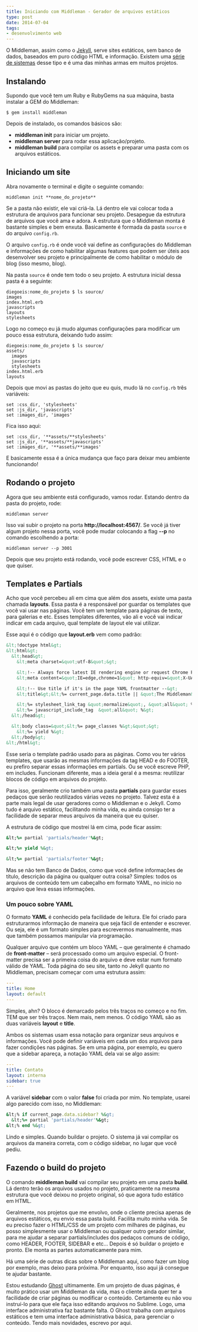 ```yaml
---
title: Iniciando com Middleman - Gerador de arquivos estáticos
type: post
date: 2014-07-04
tags:
- desenvolvimento web
---
```


O Middleman, assim como o [Jekyll](http://tableless.com.br/jekyll-servindo-sites-estaticos/), serve sites estáticos, sem banco de dados, baseados em puro código HTML e informação. Existem uma [série de sistemas](https://www.staticgen.com) desse tipo e é uma das minhas armas em muitos projetos.

## Instalando
Supondo que você tem um Ruby e RubyGems na sua máquina, basta instalar  a GEM do Middleman:

```
$ gem install middleman
```

Depois de instalado, os comandos básicos são:

* **middleman init** para iniciar um projeto.
* **middleman server** para rodar essa aplicação/projeto.
* **middleman build** para compilar os assets e preparar uma pasta com os arquivos estáticos.

## Iniciando um site
Abra novamente o terminal e digite o seguinte comando:

```
middleman init **nome_do_projeto**
```

Se a pasta não existir, ele vai criá-la. Lá dentro ele vai colocar toda a estrutura de arquivos para funcionar seu projeto. Desapegue da estrutura de arquivos que você ama e adora. A estrutura que o Middleman monta é bastante simples e bem enxuta. Basicamente é formada da pasta <code>source</code> e do arquivo <code>config.rb</code>.

O arquivo <code>config.rb</code> é onde você vai define as configurações do Middleman e informações de como habilitar algumas features que podem ser úteis aos desenvolver seu projeto e principalmente de como habilitar o módulo de blog (isso mesmo, blog).

Na pasta <code>source</code> é onde tem todo o seu projeto. A estrutura inicial dessa pasta é a seguinte: 

```
diegoeis:nome_do_projeto $ ls source/
images
index.html.erb
javascripts
layouts
stylesheets
```

Logo no começo eu já mudo algumas configurações para modificar um pouco essa estrutura, deixando tudo assim:

```
diegoeis:nome_do_projeto $ ls source/
assets/
  images
  javascripts
  stylesheets
index.html.erb
layouts
```

Depois que movi as pastas do jeito que eu quis, mudo lá no <code>config.rb</code> três variáveis:

```
set :css_dir, 'stylesheets'
set :js_dir, 'javascripts'
set :images_dir, 'images'
```

Fica isso aqui:

```
set :css_dir, '**assets/**stylesheets'
set :js_dir, '**assets/**javascripts'
set :images_dir, '**assets/**images'
```

E basicamente essa é a única mudança que faço para deixar meu ambiente funcionando!

## Rodando o projeto
Agora que seu ambiente está configurado, vamos rodar. Estando dentro da pasta do projeto, rode:

```
middleman server
```

Isso vai subir o projeto na porta **http://localhost:4567/**.
Se você já tiver algum projeto nessa porta, você pode mudar colocando a flag **--p** no comando escolhendo a porta:

```
middleman server --p 3001
```

Depois que seu projeto está rodando, você pode escrever CSS, HTML e o que quiser.

## Templates e Partials
Acho que você percebeu ali em cima que além dos assets, existe uma pasta chamada **layouts**. Essa pasta é a responsável por guardar os templates que você vai usar nas páginas. Você tem um template para páginas de texto, para galerias e etc. Esses templates diferentes, vão ali e você vai indicar indicar em cada arquivo, qual template de layout ele vai utilizar.

Esse aqui é o código que **layout.erb** vem como padrão:

```html
&lt;!doctype html&gt;
&lt;html&gt;
  &lt;head&gt;
    &lt;meta charset=&quot;utf-8&quot;&gt;

    &lt;!-- Always force latest IE rendering engine or request Chrome Frame --&gt;
    &lt;meta content=&quot;IE=edge,chrome=1&quot; http-equiv=&quot;X-UA-Compatible&quot;&gt;

    &lt;!-- Use title if it's in the page YAML frontmatter --&gt;
    &lt;title&gt;&lt;%= current_page.data.title || &quot;The Middleman&quot; %&gt;&lt;/title&gt;

    &lt;%= stylesheet_link_tag &quot;normalize&quot;, &quot;all&quot; %&gt;
    &lt;%= javascript_include_tag  &quot;all&quot; %&gt;
  &lt;/head&gt;

  &lt;body class=&quot;&lt;%= page_classes %&gt;&quot;&gt;
    &lt;%= yield %&gt;
  &lt;/body&gt;
&lt;/html&gt;
```

Esse seria o template padrão usado para as páginas. Como vou ter vários templates, que usarão as mesmas informações da tag HEAD e do FOOTER, eu prefiro separar essas informações em partials. Ou se você escreve PHP, em includes. Funcionam diferente, mas a ideia geral é a mesma: reutilizar blocos de código em arquivos do projeto.

Para isso, geralmente crio também uma pasta **partials** para guardar esses pedaços que serão reutilizados várias vezes no projeto. Talvez esta é a parte mais legal de usar geradores como o Middleman e o Jekyll. Como tudo é arquivo estático, facilitando minha vida, eu ainda consigo ter a facilidade de separar meus arquivos da maneira que eu quiser.

A estrutura de código que mostrei lá em cima, pode ficar assim:

```ruby
&lt;%= partial 'partials/header'%&gt;

&lt;%= yield %&gt;

&lt;%= partial 'partials/footer'%&gt;
```

Mas se não tem Banco de Dados, como que você define informações de título, descrição da página ou qualquer outra coisa? Simples: todos os arquivos de conteúdo tem um cabeçalho em formato YAML, no início no arquivo que leva essas informações.

### Um pouco sobre YAML
O formato **YAML** é conhecido pela facilidade de leitura. Ele foi criado para estruturarmos informação de maneira que seja fácil de entender e escrever. Ou seja, ele é um formato simples para escrevermos manualmente, mas que também possamos manipular via programação. 

Qualquer arquivo que contém um bloco YAML – que geralmente é chamado de **front-matter** – será processado como um arquivo especial. O front-matter precisa ser a primeira coisa do arquivo e deve estar num formato válido de YAML. Toda página do seu site, tanto no Jekyll quanto no Middleman, precisam começar com uma estrutura assim:

```yml
---
title: Home
layout: default
---
```

Simples, ahn? O bloco é demarcado pelos três traços no começo e no fim. TEM que ser três traços. Nem mais, nem menos. O código YAML são as duas variáveis **layout** e **title**.

Ambos os sistemas usam essa notação para organizar seus arquivos e informações. Você pode definir variáveis em cada um dos arquivos para fazer condições nas páginas. Se em uma página, por exemplo, eu quero que a sidebar apareça, a notação YAML dela vai se algo assim:

```yml
---
title: Contato
layout: interna
sidebar: true
---
```

A variável **sidebar** com o valor **false** foi criada por mim. No template, usarei algo parecido com isso, no Middleman:

```ruby
&lt;% if current_page.data.sidebar? %&gt;
  &lt;%= partial 'partials/header'%&gt;
&lt;% end %&gt;
```

Lindo e simples. Quando buildar o projeto. O sistema já vai compilar os arquivos da maneira correta, com o código sidebar, no lugar que você pediu.

## Fazendo o build do projeto
O comando **middleman build** vai compilar seu projeto em uma pasta **build**. Lá dentro terão os arquivos usados no projeto, praticamente na mesma estrutura que você deixou no projeto original, só que agora tudo estático em HTML. 

Geralmente, nos projetos que me envolvo, onde o cliente precisa apenas de arquivos estáticos, eu envio essa pasta build. Facilita muito minha vida. Se eu preciso fazer o HTML/CSS de um projeto com milhares de páginas, eu posso simplesmente usar o Middleman ou qualquer outro gerador similar, para me ajudar a separar partials/includes dos pedaços comuns de código, como HEADER, FOOTER, SIDEBAR e etc... Depois é só buildar o projeto e pronto. Ele monta as partes automaticamente para mim.

Há uma série de outras dicas sobre o Middleman aqui, como fazer um blog por exemplo, mas deixo para próxima. Por enquanto, isso aqui já consegue te ajudar bastante.

Estou estudando [Ghost](https://ghost.org/download/) ultimamente. Em um projeto de duas páginas, é muito prático usar um Middleman da vida, mas o cliente ainda quer ter a facilidade de criar páginas ou modificar o conteúdo. Certamente eu não vou instruí-lo para que ele faça isso editando arquivos no Sublime. Logo, uma interface administrativa faz bastante falta. O Ghost trabalha com arquivos estáticos e tem uma interface administrativa básica, para gerenciar o conteúdo. Tendo mais novidades, escrevo por aqui.


